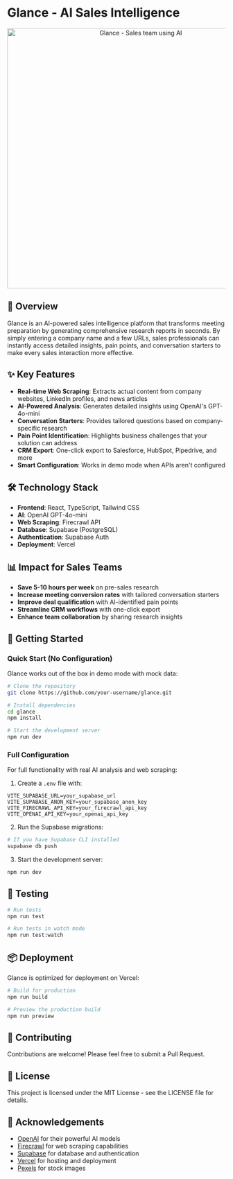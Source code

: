 # Glance - AI Sales Intelligence

<div align="center">
  <img src="https://images.pexels.com/photos/3184292/pexels-photo-3184292.jpeg?auto=compress&cs=tinysrgb&w=1260&h=750&dpr=2" alt="Glance - Sales team using AI" width="600" />
</div>

## 🚀 Overview

Glance is an AI-powered sales intelligence platform that transforms meeting preparation by generating comprehensive research reports in seconds. By simply entering a company name and a few URLs, sales professionals can instantly access detailed insights, pain points, and conversation starters to make every sales interaction more effective.

## ✨ Key Features

- **Real-time Web Scraping**: Extracts actual content from company websites, LinkedIn profiles, and news articles
- **AI-Powered Analysis**: Generates detailed insights using OpenAI's GPT-4o-mini
- **Conversation Starters**: Provides tailored questions based on company-specific research
- **Pain Point Identification**: Highlights business challenges that your solution can address
- **CRM Export**: One-click export to Salesforce, HubSpot, Pipedrive, and more
- **Smart Configuration**: Works in demo mode when APIs aren't configured

## 🛠️ Technology Stack

- **Frontend**: React, TypeScript, Tailwind CSS
- **AI**: OpenAI GPT-4o-mini
- **Web Scraping**: Firecrawl API
- **Database**: Supabase (PostgreSQL)
- **Authentication**: Supabase Auth
- **Deployment**: Vercel

## 📊 Impact for Sales Teams

- **Save 5-10 hours per week** on pre-sales research
- **Increase meeting conversion rates** with tailored conversation starters
- **Improve deal qualification** with AI-identified pain points
- **Streamline CRM workflows** with one-click export
- **Enhance team collaboration** by sharing research insights

## 🚀 Getting Started

### Quick Start (No Configuration)

Glance works out of the box in demo mode with mock data:

```bash
# Clone the repository
git clone https://github.com/your-username/glance.git

# Install dependencies
cd glance
npm install

# Start the development server
npm run dev
```

### Full Configuration

For full functionality with real AI analysis and web scraping:

1. Create a `.env` file with:
```
VITE_SUPABASE_URL=your_supabase_url
VITE_SUPABASE_ANON_KEY=your_supabase_anon_key
VITE_FIRECRAWL_API_KEY=your_firecrawl_api_key
VITE_OPENAI_API_KEY=your_openai_api_key
```

2. Run the Supabase migrations:
```bash
# If you have Supabase CLI installed
supabase db push
```

3. Start the development server:
```bash
npm run dev
```

## 🧪 Testing

```bash
# Run tests
npm run test

# Run tests in watch mode
npm run test:watch
```

## 📦 Deployment

Glance is optimized for deployment on Vercel:

```bash
# Build for production
npm run build

# Preview the production build
npm run preview
```

## 🤝 Contributing

Contributions are welcome! Please feel free to submit a Pull Request.

## 📄 License

This project is licensed under the MIT License - see the LICENSE file for details.

## 🙏 Acknowledgements

- [OpenAI](https://openai.com/) for their powerful AI models
- [Firecrawl](https://firecrawl.dev/) for web scraping capabilities
- [Supabase](https://supabase.com/) for database and authentication
- [Vercel](https://vercel.com/) for hosting and deployment
- [Pexels](https://www.pexels.com/) for stock images